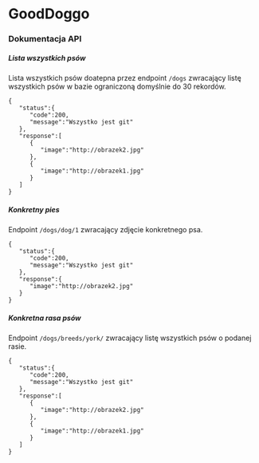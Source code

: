 # GoodDoggo

### Dokumentacja API

##### Lista wszystkich psów
Lista wszystkich psów doatepna przez endpoint `/dogs` zwracający listę wszystkich psów w bazie ograniczoną domyślnie do 30 rekordów.
```
{
   "status":{
      "code":200,
      "message":"Wszystko jest git"
   },
   "response":[
      {
         "image":"http://obrazek2.jpg"
      },
      {
         "image":"http://obrazek1.jpg"
      }
   ]
}
```

##### Konkretny pies
Endpoint `/dogs/dog/1` zwracający zdjęcie konkretnego psa.

```
{
   "status":{
      "code":200,
      "message":"Wszystko jest git"
   },
   "response":{
      "image":"http://obrazek2.jpg"
   }
}
```


##### Konkretna rasa psów
Endpoint `/dogs/breeds/york/` zwracający listę wszystkich psów o podanej rasie.

```
{
   "status":{
      "code":200,
      "message":"Wszystko jest git"
   },
   "response":[
      {
         "image":"http://obrazek2.jpg"
      },
      {
         "image":"http://obrazek1.jpg"
      }
   ]
}
```
